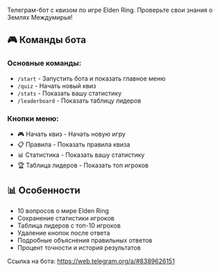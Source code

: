 Телеграм-бот с квизом по игре Elden Ring. Проверьте свои знания о Землях Междумирья!

## 🎮 Команды бота

### Основные команды:
- `/start` - Запустить бота и показать главное меню
- `/quiz` - Начать новый квиз
- `/stats` - Показать вашу статистику
- `/leaderboard` - Показать таблицу лидеров

### Кнопки меню:
- 🎮 Начать квиз - Начать новую игру
- 📋 Правила - Показать правила квиза
- 📊 Статистика - Показать вашу статистику
- 🏆 Таблица лидеров - Показать топ игроков

## 📊 Особенности

- 10 вопросов о мире Elden Ring
- Сохранение статистики игроков
- Таблица лидеров с топ-10 игроков
- Удаление кнопок после ответа
- Подробные объяснения правильных ответов
- Процент точности и история результатов

Ссылка на бота: https://web.telegram.org/a/#8389626151
